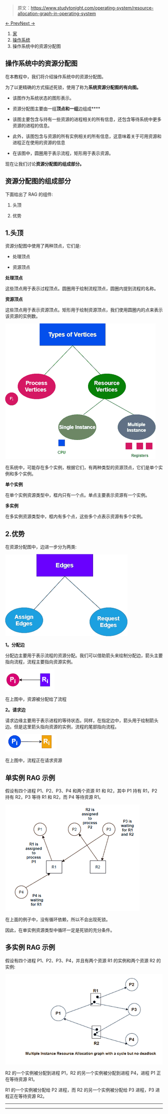 > 原文：<https://www.studytonight.com/operating-system/resource-allocation-graph-in-operating-system>

[← Prev](/operating-system/secondary-storage "Secondary Storage")[Next →](/operating-system/system-calls "System Calls")

<nav aria-label="breadcrumb">

1.  [家](/)
2.  [操作系统](/operating-system)
3.  操作系统中的资源分配图

</nav>

<article>

# 操作系统中的资源分配图

在本教程中，我们将介绍操作系统中的资源分配图。

为了以更精确的方式描述死锁，使用了称为**系统资源分配图的有向图。**

*   该图作为系统状态的图形表示。

*   资源分配图主要由一组**顶点和一组**边组成****

*   该图主要包含与持有一些资源的进程相关的所有信息，还包含等待系统中更多资源的进程的信息。

*   此外，该图包含与资源的所有实例相关的所有信息，这意味着关于可用资源和进程正在使用的资源的信息

*   在该图中，圆圈用于表示流程，矩形用于表示资源。

现在让我们讨论**资源分配图的组成部分。**

## 资源分配图的组成部分

下面给出了 RAG 的组件:

1.  头顶

2.  优势

## 1.头顶

资源分配图中使用了两种顶点，它们是:

*   处理顶点

*   资源顶点

**处理顶点**

这些顶点用于表示过程顶点。圆圈用于绘制流程顶点，圆圈内提到流程的名称。

**资源顶点**

这些顶点用于表示资源顶点。矩形用于绘制资源顶点，我们使用圆圈内的点来表示该资源的实例数。

![](img/d45cb71d0b926ad5b5341285e561a18f.png)

在系统中，可能存在多个实例，根据它们，有两种类型的资源顶点，它们是单个实例和多个实例。

**单个实例**

在单个实例资源类型中，框内只有一个点。单点主要表示资源有一个实例。

**多实例**

在多实例资源类型中，框内有多个点，这些多个点表示资源有多个实例。

## 2.优势

在资源分配图中，边进一步分为两类:

![](img/146582ef1d50ea4d99628bb5c2011e9a.png)

**1。分配边**

分配边主要用于表示流程的资源分配。我们可以借助箭头来绘制分配边，箭头主要指向流程，流程主要指向资源实例。

![](img/4081f80f61923f817bc1adcc089a9234.png)

在上图中，资源被分配给了流程

**2。请求边**

请求边缘主要用于表示进程的等待状态。同样，在指定边中，箭头用于绘制箭头边。但是这里箭头指向资源的实例，流程的尾部指向流程。

![](img/426e7b6603c6f7d2cc69c9998c80784a.png)

在上图中，流程正在请求资源

## 单实例 RAG 示例

假设有四个进程 P1、P2、P3、P4 和两个资源 R1 和 R2，其中 P1 持有 R1，P2 持有 R2，P3 等待 R1 和 R2，而 P4 等待资源 R1。

![](img/0dfff936299c71d5741b74084b4a4f7e.png)

在上面的例子中，没有循环依赖，所以不会出现死锁。

因此，在单实例资源类型中循环一定是死锁的充分条件。

## 多实例 RAG 示例

假设有四个进程 P1、P2、P3、P4，并且有两个资源 R1 的实例和两个资源 R2 的实例:

![](img/954798b07151cb4089ffb61fdd90e78e.png)

R2 的一个实例被分配到进程 P1，R2 的另一个实例被分配到进程 P4，进程 P1 正在等待资源 R1。

R1 的一个实例被分配给 P2 进程，而 R2 的另一个实例被分配给 P3 进程，P3 进程正在等待资源 R2。

</article>

* * *

* * *
